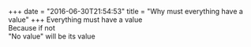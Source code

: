 +++
date = "2016-06-30T21:54:53"
title = "Why must everything have a value"
+++
Everything must have a value  
Because if not  
"No value" will be its value  